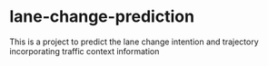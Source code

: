 # lane-change-prediction
This is a project to predict the lane change intention and trajectory incorporating traffic context information
